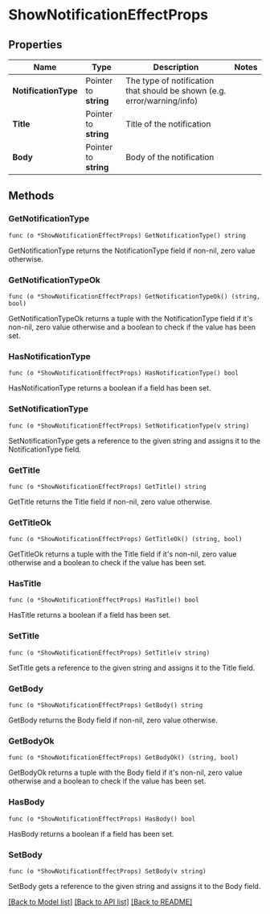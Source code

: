 # ShowNotificationEffectProps

## Properties

Name | Type | Description | Notes
------------ | ------------- | ------------- | -------------
**NotificationType** | Pointer to **string** | The type of notification that should be shown (e.g. error/warning/info) | 
**Title** | Pointer to **string** | Title of the notification | 
**Body** | Pointer to **string** | Body of the notification | 

## Methods

### GetNotificationType

`func (o *ShowNotificationEffectProps) GetNotificationType() string`

GetNotificationType returns the NotificationType field if non-nil, zero value otherwise.

### GetNotificationTypeOk

`func (o *ShowNotificationEffectProps) GetNotificationTypeOk() (string, bool)`

GetNotificationTypeOk returns a tuple with the NotificationType field if it's non-nil, zero value otherwise
and a boolean to check if the value has been set.

### HasNotificationType

`func (o *ShowNotificationEffectProps) HasNotificationType() bool`

HasNotificationType returns a boolean if a field has been set.

### SetNotificationType

`func (o *ShowNotificationEffectProps) SetNotificationType(v string)`

SetNotificationType gets a reference to the given string and assigns it to the NotificationType field.

### GetTitle

`func (o *ShowNotificationEffectProps) GetTitle() string`

GetTitle returns the Title field if non-nil, zero value otherwise.

### GetTitleOk

`func (o *ShowNotificationEffectProps) GetTitleOk() (string, bool)`

GetTitleOk returns a tuple with the Title field if it's non-nil, zero value otherwise
and a boolean to check if the value has been set.

### HasTitle

`func (o *ShowNotificationEffectProps) HasTitle() bool`

HasTitle returns a boolean if a field has been set.

### SetTitle

`func (o *ShowNotificationEffectProps) SetTitle(v string)`

SetTitle gets a reference to the given string and assigns it to the Title field.

### GetBody

`func (o *ShowNotificationEffectProps) GetBody() string`

GetBody returns the Body field if non-nil, zero value otherwise.

### GetBodyOk

`func (o *ShowNotificationEffectProps) GetBodyOk() (string, bool)`

GetBodyOk returns a tuple with the Body field if it's non-nil, zero value otherwise
and a boolean to check if the value has been set.

### HasBody

`func (o *ShowNotificationEffectProps) HasBody() bool`

HasBody returns a boolean if a field has been set.

### SetBody

`func (o *ShowNotificationEffectProps) SetBody(v string)`

SetBody gets a reference to the given string and assigns it to the Body field.


[[Back to Model list]](../README.md#documentation-for-models) [[Back to API list]](../README.md#documentation-for-api-endpoints) [[Back to README]](../README.md)


